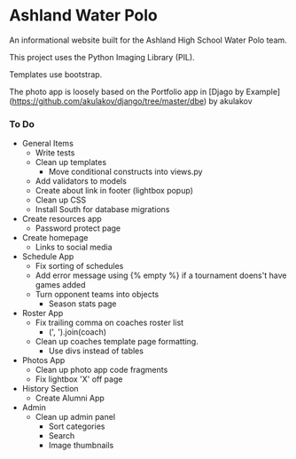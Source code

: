 # Ashland Water Polo

An informational website built for the Ashland High School Water Polo team.

This project uses the Python Imaging Library (PIL). 

Templates use bootstrap. 

The photo app is loosely based on the Portfolio app in [Djago by Example]
    (https://github.com/akulakov/django/tree/master/dbe) by akulakov


### To Do
*   General Items
    *   Write tests
    *   Clean up templates
        *   Move conditional constructs into views.py
    *   Add validators to models
    *   Create about link in footer (lightbox popup)
    *   Clean up CSS
    *   Install South for database migrations
*   Create resources app
    *   Password protect page
*   Create homepage
    *   Links to social media
*   Schedule App
    *   Fix sorting of schedules
    *   Add error message using {% empty %} if a tournament doens't have games added
    *   Turn opponent teams into objects
        *   Season stats page
*   Roster App
    *   Fix trailing comma on coaches roster list
        *   (', ').join(coach)
    *   Clean up coaches template page formatting. 
        *   Use divs instead of tables
*   Photos App
    *   Clean up photo app code fragments
    *   Fix lightbox 'X' off page
*   History Section
    *   Create Alumni App
*   Admin 
    *   Clean up admin panel 
        *   Sort categories
        *   Search
        *   Image thumbnails